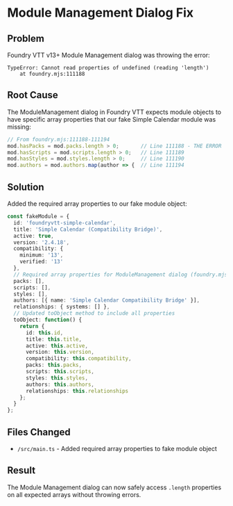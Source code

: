 # Module Management Dialog Fix

## Problem
Foundry VTT v13+ Module Management dialog was throwing the error:
```
TypeError: Cannot read properties of undefined (reading 'length')
    at foundry.mjs:111188
```

## Root Cause
The ModuleManagement dialog in Foundry VTT expects module objects to have specific array properties that our fake Simple Calendar module was missing:

```javascript
// From foundry.mjs:111188-111194
mod.hasPacks = mod.packs.length > 0;       // Line 111188 - THE ERROR
mod.hasScripts = mod.scripts.length > 0;   // Line 111189  
mod.hasStyles = mod.styles.length > 0;     // Line 111190
mod.authors = mod.authors.map(author => {  // Line 111194
```

## Solution
Added the required array properties to our fake module object:

```typescript
const fakeModule = {
  id: 'foundryvtt-simple-calendar',
  title: 'Simple Calendar (Compatibility Bridge)',
  active: true,
  version: '2.4.18',
  compatibility: {
    minimum: '13',
    verified: '13'
  },
  // Required array properties for ModuleManagement dialog (foundry.mjs:111188-111194)
  packs: [],
  scripts: [],
  styles: [],
  authors: [{ name: 'Simple Calendar Compatibility Bridge' }],
  relationships: { systems: [] },
  // Updated toObject method to include all properties
  toObject: function() {
    return {
      id: this.id,
      title: this.title,
      active: this.active,
      version: this.version,
      compatibility: this.compatibility,
      packs: this.packs,
      scripts: this.scripts,
      styles: this.styles,
      authors: this.authors,
      relationships: this.relationships
    };
  }
};
```

## Files Changed
- `/src/main.ts` - Added required array properties to fake module object

## Result
The Module Management dialog can now safely access `.length` properties on all expected arrays without throwing errors.